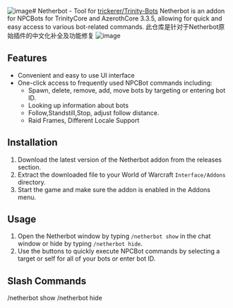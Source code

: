 ![image](https://github.com/AreChen/NetherBot/assets/20765464/9dcc29a4-4dc7-4375-9676-0b23544cd110)# Netherbot - Tool for  [trickerer/Trinity-Bots](https://github.com/trickerer/Trinity-Bots)
Netherbot is an addon for NPCBots for TrinityCore and AzerothCore 3.3.5, allowing for quick and easy access to various bot-related commands.
此仓库是针对于Netherbot原始插件的中文化补全及功能修复
![image](https://github.com/AreChen/NetherBot/assets/20765464/28d5ec99-8e2e-40fa-8542-2a578f476a2c)



## Features
- Convenient and easy to use UI interface
- One-click access to frequently used NPCBot commands including:
  - Spawn, delete, remove, add, move bots by targeting or entering bot ID.
  - Looking up information about bots
  - Follow,Standstill,Stop, adjust follow distance.
  - Raid Frames, Different Locale Support

## Installation
1. Download the latest version of the Netherbot addon from the releases section.
2. Extract the downloaded file to your World of Warcraft `Interface/Addons` directory.
3. Start the game and make sure the addon is enabled in the Addons menu.

## Usage
1. Open the Netherbot window by typing `/netherbot show` in the chat window or hide by typing `/netherbot hide`.
2. Use the buttons to quickly execute NPCBot commands by selecting a target or self for all of your bots or enter bot ID.

## Slash Commands
/netherbot show
/netherbot hide
